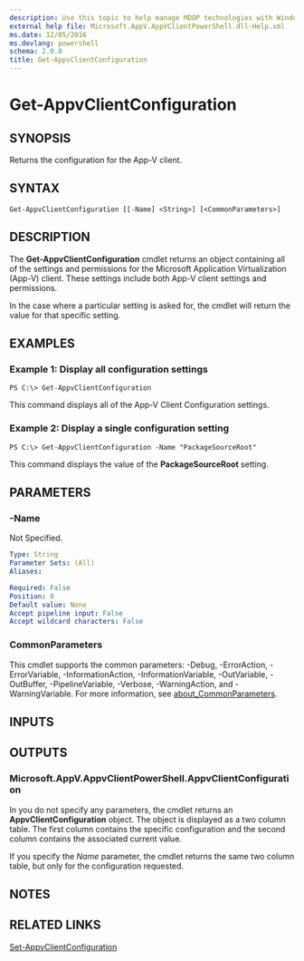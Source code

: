 ```yaml
---
description: Use this topic to help manage MDOP technologies with Windows PowerShell.
external help file: Microsoft.AppV.AppVClientPowerShell.dll-Help.xml
ms.date: 12/05/2016
ms.devlang: powershell
schema: 2.0.0
title: Get-AppvClientConfiguration
---
```


# Get-AppvClientConfiguration

## SYNOPSIS
Returns the configuration for the App-V client.

## SYNTAX

```
Get-AppvClientConfiguration [[-Name] <String>] [<CommonParameters>]
```

## DESCRIPTION
The **Get-AppvClientConfiguration** cmdlet returns an object containing all of the settings and permissions for the Microsoft Application Virtualization (App-V) client.
These settings include both App-V client settings and permissions.

In the case where a particular setting is asked for, the cmdlet will return the value for that specific setting.

## EXAMPLES

### Example 1: Display all configuration settings
```
PS C:\> Get-AppvClientConfiguration
```

This command displays all of the App-V Client Configuration settings.

### Example 2: Display a single configuration setting
```
PS C:\> Get-AppvClientConfiguration -Name "PackageSourceRoot"
```

This command displays the value of the **PackageSourceRoot** setting.

## PARAMETERS

### -Name
Not Specified.

```yaml
Type: String
Parameter Sets: (All)
Aliases:

Required: False
Position: 0
Default value: None
Accept pipeline input: False
Accept wildcard characters: False
```

### CommonParameters
This cmdlet supports the common parameters: -Debug, -ErrorAction, -ErrorVariable, -InformationAction, -InformationVariable, -OutVariable, -OutBuffer, -PipelineVariable, -Verbose, -WarningAction, and -WarningVariable. For more information, see [about_CommonParameters](https://go.microsoft.com/fwlink/?LinkID=113216).

## INPUTS

## OUTPUTS

### Microsoft.AppV.AppvClientPowerShell.AppvClientConfiguration
In you do not specify any parameters, the cmdlet returns an **AppvClientConfiguration** object.
The object is displayed as a two column table.
The first column contains the specific configuration and the second column contains the associated current value.

If you specify the *Name* parameter, the cmdlet returns the same two column table, but only for the configuration requested.

## NOTES

## RELATED LINKS

[Set-AppvClientConfiguration](./set-appvclientconfiguration.md)
